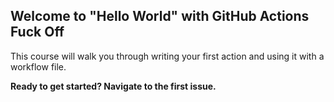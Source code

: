 ## Welcome to "Hello World" with GitHub Actions Fuck Off

This course will walk you through writing your first action and using it with a workflow file. 

**Ready to get started? Navigate to the first issue.**
